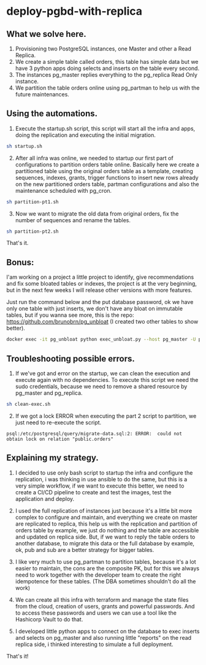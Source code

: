 # deploy-pgbd-with-replica

## What we solve here.

1. Provisioning two PostgreSQL instances, one Master and other a Read Replica.
2. We create a simple table called orders, this table has simple data but we have 3 python apps doing selects and inserts on the table every second.
3. The instances pg_master replies everything to the pg_replica Read Only instance.
4. We partition the table orders online using pg_partman to help us with the future maintenances.

## Using the automations.

1. Execute the startup.sh script, this script will start all the infra and apps, doing the replication and executing the initial migration.

``` sh
sh startup.sh
```

2. After all infra was online, we needed to startup our first part of configurations to partition orders table online. Basically here we create a partitioned table using the original orders table as a template, creating sequences, indexes, grants, trigger functions to insert new rows already on the new partitioned orders table, partman configurations and also the maintenance scheduled with pg_cron.

``` sh
sh partition-pt1.sh
```

3. Now we want to migrate the old data from original orders, fix the number of sequences and rename the tables.
   
``` sh
sh partition-pt2.sh
```

That's it.

## Bonus: 

I'am working on a project a little project to identify, give recommendations and fix some bloated tables or indexes, the project is at the very beginning, but in the next few weeks I will release other versions with more features.

Just run the command below and the put database password, ok we have only one table with just inserts, we don't have any bloat on immutable tables, but if you wanna see more, this is the repo: https://github.com/brunobrn/pg_unbloat (I created two other tables to show better).

```sh
docker exec -it pg_unbloat python exec_unbloat.py --host pg_master -U postgres -d testDB
```

## Troubleshooting possible errors.

1. If we've got and error on the startup, we can clean the execution and execute again with no dependencies. To execute this script we need the sudo credentials, because we need to remove a shared resource by pg_master and pg_replica.

``` sh
sh clean-exec.sh
```

2. If we got a lock ERROR when executing the part 2 script to partition, we just need to re-execute the script.

``` log
psql:/etc/postgresql/query/migrate-data.sql:2: ERROR:  could not obtain lock on relation "public.orders"
```

## Explaining my strategy.

1. I decided to use only bash script to startup the infra and configure the replication, i was thinking in use ansible to do the same, but this is a very simple workflow, if we want to execute this better, we need to create a CI/CD pipeline to create and test the images, test the application and deploy.

2. I used the full replication of instances just because it's a little bit more complex to configure and maintain, and everything we create on master are replicated to replica, this help us with the replication and partition of orders table by example, we just do nothing and the table are accessible and updated on replica side. 
   But, if we want to reply the table orders to another database, to migrate this data or the full database by example, ok, pub and sub are a better strategy for bigger tables.

3. I like very much to use pg_partman to partition tables, because it's a lot easier to maintain, the cons are the composite PK, but for this we always need to work together with the developer team to create the right idempotence for these tables. (The DBA sometimes shouldn't do all the work)

4. We can create all this infra with terraform and manage the state files from the cloud, creation of users, grants and powerful passwords. And to access these passwords and users we can use a tool like the Hashicorp Vault to do that.

5. I developed little python apps to connect on the database to exec inserts and selects on pg_master and also running little "reports" on the read replica side, i thinked interesting to simulate a full deployment.

That's it!

